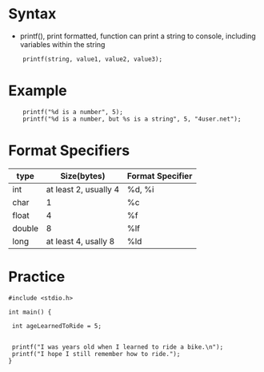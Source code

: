 # Syntax
+ printf(), print formatted, function can print a string to console, including variables within the string

```
    printf(string, value1, value2, value3);
```

# Example
```
    printf("%d is a number", 5);
    printf("%d is a number, but %s is a string", 5, "4user.net");
```

# Format Specifiers
|type| Size(bytes) |Format Specifier|
|---| ----| ---|
|int| at least 2, usually 4| %d, %i|
|char|1| %c|
|float|4|%f|
|double| 8 | %lf|
|long|at least 4, usally 8 | %ld|

# Practice
```
#include <stdio.h>

int main() {
  
 int ageLearnedToRide = 5;


 printf("I was years old when I learned to ride a bike.\n");
 printf("I hope I still remember how to ride.");
}
```